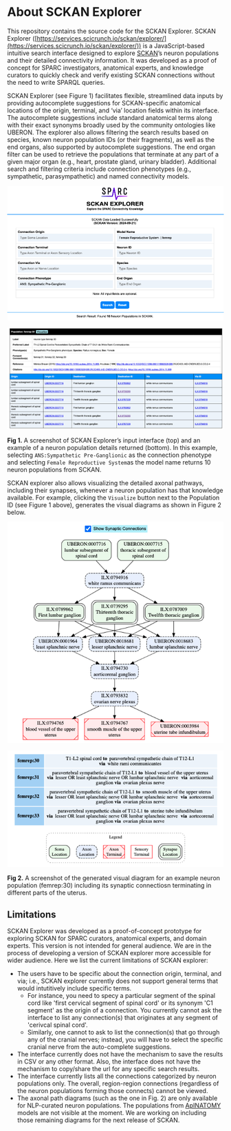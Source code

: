 # About SCKAN Explorer

This repository contains the source code for the SCKAN Explorer. SCKAN Explorer ([https://services.scicrunch.io/sckan/explorer/](https://services.scicrunch.io/sckan/explorer/)) is a JavaScript-based intuitive search interface designed to explore [SCKAN](https://sparc.science/resources/6eg3VpJbwQR4B84CjrvmyD)’s neuron populations and their detailed connectivity information. It was developed as a proof of concept for SPARC investigators, anatomical experts, and knowledge curators to quickly check and verify existing SCKAN connections without the need to write SPARQL queries.

SCKAN Explorer (see Figure 1) facilitates flexible, streamlined data inputs by providing autocomplete suggestions for SCKAN-specific anatomical locations of the origin, terminal, and ‘via’ location fields within its interface. The autocomplete suggestions include standard anatomical terms along with their exact synonyms broadly used by the community ontologies like UBERON. The explorer also allows filtering the search results based on species, known neuron population IDs (or their fragments), as well as the end organs, also supported by autocomplete suggestions. The end organ filter can be used to retrieve the populations that terminate at any part of a given major organ (e.g., heart, prostate gland, urinary bladder). Additional search and filtering criteria include connection phenotypes (e.g., sympathetic, parasympathetic) and named connectivity models.

 ![1740182905570](image/readme/1740182905570.png)

 ![1740186737869](image/readme/1740186737869.png)

**Fig 1.** A screenshot of SCKAN Explorer’s input interface (top) and an example of a neuron population details returned (bottom). In this example, selecting `ANS:Sympathetic Pre-Ganglionic` as the connection phenotype and selecting `Female Reproductive System`as the model name returns 10 neuron populations from SCKAN.

SCKAN explorer also allows visualizing the detailed axonal pathways, including their synapses, whenever a neuron population has that knowledge available. For example, clicking the `Visualize` button next to the Population ID (see Figure 1 above), generates the visual diagrams as shown in Figure 2 below.

![1740185120695](image/readme/1740185120695.png)

![1740185188144](image/readme/1740185188144.png)

**Fig 2.** A screenshot of the generated visual diagram for an example neuron population (femrep:30) including its synaptic connectiosn terminating in different parts of the uterus.

## Limitations

SCKAN Explorer was developed as a proof-of-concept prototype for exploring SCKAN for SPARC curators, anatomical experts, and domain experts. This version is not intended for general audience. We are in the process of developing a version of SCKAN explorer more accessible for wider audience. Here we list the current limitations of SCKAN explorer:

* The users have to be specific about the connection origin, terminal, and via; i.e., SCKAN explorer currently does not support general terms that would intutitively include specific terms.
  * For instance, you need to specy a particular segment of the spinal cord like 'first cervical segment of spinal cord' or its synonym 'C1 segment' as the origin of a connection. You currently cannot ask the interface to list any connection(s) that originates at any segment of 'cerivcal spinal cord'.
  * Similarly, one cannot to ask to list the connection(s) that go through any of the cranial nerves; instead, you will have to select the specific cranial nerve from the auto-complete suggestions.
* The interface currently does not have the mechanism to save the results in CSV or any other format. Also, the interface does not have the mechanism to copy/share the url for any specific search results.
* The interface currently lists all the connections categorized by neuron populations only. The overall, region-region connections (regardless of the neuron populations forming  those connects) cannot be viewed.
* The axonal path diagrams (such as the one in Fig. 2) are only available for NLP-curated neuron populations. The populations from [ApINATOMY](https://scicrunch.org/sawg/about/ApiNATOMY) models are not visible at the moment. We are working on including those remaining diagrams for the next release of SCKAN.
